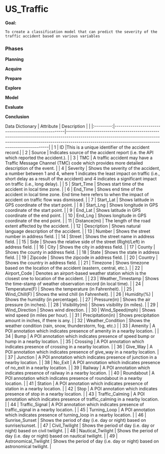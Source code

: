 # US_Traffic
**Goal:** 

    To create a classification model that can predict the severity of the traffic accident based on various variables

### Phases

  **Planning**

  **Acquire**

  **Prepare**

  **Explore**

  **Model**

  **Evaluate**

  **Conclusion**


Data Dictionary
| Attribute | Description                                         |                                                                                                                                                                                                                                 |
|:---------:|-----------------------------------------------------|---------------------------------------------------------------------------------------------------------------------------------------------------------------------------------------------------------------------------------|
|     1     |                             ID                         |This is a unique identifier of the accident record.|
|     2     |                        Source                       | Indicates source of the accident report (i.e. the API which reported the accident.).                                                                                                                                            |
|     3     |                         TMC                         | A traffic accident may have a Traffic Message Channel (TMC) code which provides more detailed description of the event.                                                                                                         |
|     4     |                       Severity                      | Shows the severity of the accident, a number between 1 and 4, where 1 indicates the least impact on traffic (i.e., short delay as a result of the accident) and 4 indicates a significant impact on traffic (i.e., long delay). |
|     5     |                      Start_Time                     | Shows start time of the accident in local time zone.                                                                                                                                                                            |
|     6     |                       End_Time                      | Shows end time of the accident in local time zone. End time here refers to when the impact of accident on traffic flow was dismissed.                                                                                           |
|     7     |                      Start_Lat                      | Shows latitude in GPS coordinate of the start point.                                                                                                                                                                            |
|     8     |                      Start_Lng                      | Shows longitude in GPS coordinate of the start point.                                                                                                                                                                           |
|     9     |                       End_Lat                       | Shows latitude in GPS coordinate of the end point.                                                                                                                                                                              |
|     10    |                       End_Lng                       | Shows longitude in GPS coordinate of the end point.                                                                                                                                                                             |
|     11    |                     Distance(mi)                    | The length of the road extent affected by the accident.                                                                                                                                                                         |
|     12    |                     Description                     | Shows natural language description of the accident.                                                                                                                                                                             |
|     13    |                        Number                       | Shows the street number in address field.                                                                                                                                                                                       |
|     14    |                        Street                       | Shows the street name in address field.                                                                                                                                                                                         |
|     15    |                         Side                        | Shows the relative side of the street (Right/Left) in address field.                                                                                                                                                            |
|     16    |                         City                        | Shows the city in address field.                                                                                                                                                                                                |
|     17    |                        County                       | Shows the county in address field.                                                                                                                                                                                              |
|     18    |                        State                        | Shows the state in address field.                                                                                                                                                                                               |
|     19    |                       Zipcode                       | Shows the zipcode in address field.                                                                                                                                                                                             |
|     20    |                       Country                       | Shows the country in address field.                                                                                                                                                                                             |
|     21    |                       Timezone                      | Shows timezone based on the location of the accident (eastern, central, etc.).                                                                                                                                                  |
|     22    |                     Airport_Code                    | Denotes an airport-based weather station which is the closest one to location of the accident.                                                                                                                                  |
|     23    |                  Weather_Timestamp                  | Shows the time-stamp of weather observation record (in local time).                                                                                                                                                             |
|     24    |                    Temperature(F)                   | Shows the temperature (in Fahrenheit).                                                                                                                                                                                          |
|     25    |                    Wind_Chill(F)                    | Shows the wind chill (in Fahrenheit).                                                                                                                                                                                           |
|     26    |                     Humidity(%)                     | Shows the humidity (in percentage).                                                                                                                                                                                             |
|     27    |                     Pressure(in)                    | Shows the air pressure (in inches).                                                                                                                                                                                             |
|     28    |                    Visibility(mi)                   | Shows visibility (in miles).                                                                                                                                                                                                    |
|     29    |                    Wind_Direction                   | Shows wind direction.                                                                                                                                                                                                           |
|     30    |                   Wind_Speed(mph)                   | Shows wind speed (in miles per hour).                                                                                                                                                                                           |
|     31    |                  Precipitation(in)                  | Shows precipitation amount in inches, if there is any.                                                                                                                                                                          |
|     32    |                  Weather_Condition                  | Shows the weather condition (rain, snow, thunderstorm, fog, etc.)                                                                                                                                                               |
|     33    |                       Amenity                       | A POI annotation which indicates presence of amenity in a nearby location.                                                                                                                                                      |
|     34    |                         Bump                        | A POI annotation which indicates presence of speed bump or hump in a nearby location.                                                                                                                                           |
|     35    |                       Crossing                      | A POI annotation which indicates presence of crossing in a nearby location.                                                                                                                                                     |
|     36    |                       Give_Way                      | A POI annotation which indicates presence of give_way in a nearby location.                                                                                                                                                     |
|     37    |                       Junction                      | A POI annotation which indicates presence of junction in a nearby location.                                                                                                                                                     |
|     38    |                       No_Exit                       | A POI annotation which indicates presence of no_exit in a nearby location.                                                                                                                                                      |
|     39    |                       Railway                       | A POI annotation which indicates presence of railway in a nearby location.                                                                                                                                                      |
|     40    |                      Roundabout                     | A POI annotation which indicates presence of roundabout in a nearby location.                                                                                                                                                   |
|     41    |                       Station                       | A POI annotation which indicates presence of station in a nearby location.                                                                                                                                                      |
|     42    |                         Stop                        | A POI annotation which indicates presence of stop in a nearby location.                                                                                                                                                         |
|     43    |                   Traffic_Calming                   | A POI annotation which indicates presence of traffic_calming in a nearby location.                                                                                                                                              |
|     44    |                    Traffic_Signal                   | A POI annotation which indicates presence of traffic_signal in a nearby location.                                                                                                                                               |
|     45    |                     Turning_Loop                    | A POI annotation which indicates presence of turning_loop in a nearby location.                                                                                                                                                 |
|     46    |                    Sunrise_Sunset                   | Shows the period of day (i.e. day or night) based on sunrise/sunset.                                                                                                                                                            |
|     47    |                    Civil_Twilight                   | Shows the period of day (i.e. day or night) based on civil twilight.                                                                                                                                                            |
|     48    |                  Nautical_Twilight                  | Shows the period of day (i.e. day or night) based on nautical twilight.                                                                                                                                                         |
|     49    |                Astronomical_Twilight                | Shows the period of day (i.e. day or night) based on astronomical twilight.                                                                                                                                                     |
